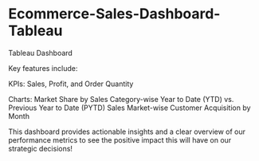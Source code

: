 # Ecommerce-Sales-Dashboard-Tableau
Tableau Dashboard

Key features include:

KPIs: Sales, Profit, and Order Quantity

Charts:
Market Share by Sales
Category-wise Year to Date (YTD) vs. Previous Year to Date (PYTD) Sales
Market-wise Customer Acquisition by Month

This dashboard provides actionable insights and a clear overview of our performance metrics to see the positive impact this will have on our strategic decisions! 





